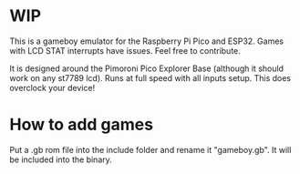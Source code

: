 # WIP
This is a gameboy emulator for the Raspberry Pi Pico and ESP32. Games with LCD STAT interrupts have issues. Feel free to contribute.

It is designed around the Pimoroni Pico Explorer Base (although it should work on any st7789 lcd).
Runs at full speed with all inputs setup.
This does overclock your device!

# How to add games
Put a .gb rom file into the include folder and rename it "gameboy.gb". It will be included into the binary.

